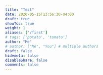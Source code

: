 ```yaml
---
title: "Test"
date: 2020-05-15T13:56:30-04:00
draft: true
showToc: true
weight: 1
aliases: ['/first']
# tags: ['potato', 'tomato']
author: "Me"
# author: ["Me", "You"] # multiple authors
draft: false
hidemeta: false
disableShare: false
comments: false
---
```


